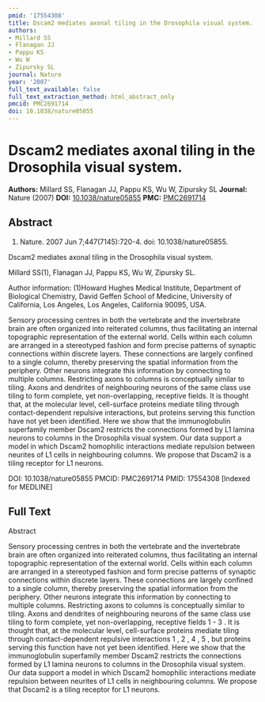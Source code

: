 ```yaml
---
pmid: '17554308'
title: Dscam2 mediates axonal tiling in the Drosophila visual system.
authors:
- Millard SS
- Flanagan JJ
- Pappu KS
- Wu W
- Zipursky SL
journal: Nature
year: '2007'
full_text_available: false
full_text_extraction_method: html_abstract_only
pmcid: PMC2691714
doi: 10.1038/nature05855
---
```


# Dscam2 mediates axonal tiling in the Drosophila visual system.
**Authors:** Millard SS, Flanagan JJ, Pappu KS, Wu W, Zipursky SL
**Journal:** Nature (2007)
**DOI:** [10.1038/nature05855](https://doi.org/10.1038/nature05855)
**PMC:** [PMC2691714](https://www.ncbi.nlm.nih.gov/pmc/articles/PMC2691714/)

## Abstract

1. Nature. 2007 Jun 7;447(7145):720-4. doi: 10.1038/nature05855.

Dscam2 mediates axonal tiling in the Drosophila visual system.

Millard SS(1), Flanagan JJ, Pappu KS, Wu W, Zipursky SL.

Author information:
(1)Howard Hughes Medical Institute, Department of Biological Chemistry, David 
Geffen School of Medicine, University of California, Los Angeles, Los Angeles, 
California 90095, USA.

Sensory processing centres in both the vertebrate and the invertebrate brain are 
often organized into reiterated columns, thus facilitating an internal 
topographic representation of the external world. Cells within each column are 
arranged in a stereotyped fashion and form precise patterns of synaptic 
connections within discrete layers. These connections are largely confined to a 
single column, thereby preserving the spatial information from the periphery. 
Other neurons integrate this information by connecting to multiple columns. 
Restricting axons to columns is conceptually similar to tiling. Axons and 
dendrites of neighbouring neurons of the same class use tiling to form complete, 
yet non-overlapping, receptive fields. It is thought that, at the molecular 
level, cell-surface proteins mediate tiling through contact-dependent repulsive 
interactions, but proteins serving this function have not yet been identified. 
Here we show that the immunoglobulin superfamily member Dscam2 restricts the 
connections formed by L1 lamina neurons to columns in the Drosophila visual 
system. Our data support a model in which Dscam2 homophilic interactions mediate 
repulsion between neurites of L1 cells in neighbouring columns. We propose that 
Dscam2 is a tiling receptor for L1 neurons.

DOI: 10.1038/nature05855
PMCID: PMC2691714
PMID: 17554308 [Indexed for MEDLINE]

## Full Text

Abstract

Sensory processing centres in both the vertebrate and the invertebrate brain are often organized into reiterated columns, thus facilitating an internal topographic representation of the external world. Cells within each column are arranged in a stereotyped fashion and form precise patterns of synaptic connections within discrete layers. These connections are largely confined to a single column, thereby preserving the spatial information from the periphery. Other neurons integrate this information by connecting to multiple columns. Restricting axons to columns is conceptually similar to tiling. Axons and dendrites of neighbouring neurons of the same class use tiling to form complete, yet non-overlapping, receptive fields 1 - 3 . It is thought that, at the molecular level, cell-surface proteins mediate tiling through contact-dependent repulsive interactions 1 , 2 , 4 , 5 , but proteins serving this function have not yet been identified. Here we show that the immunoglobulin superfamily member Dscam2 restricts the connections formed by L1 lamina neurons to columns in the Drosophila visual system. Our data support a model in which Dscam2 homophilic interactions mediate repulsion between neurites of L1 cells in neighbouring columns. We propose that Dscam2 is a tiling receptor for L1 neurons.
